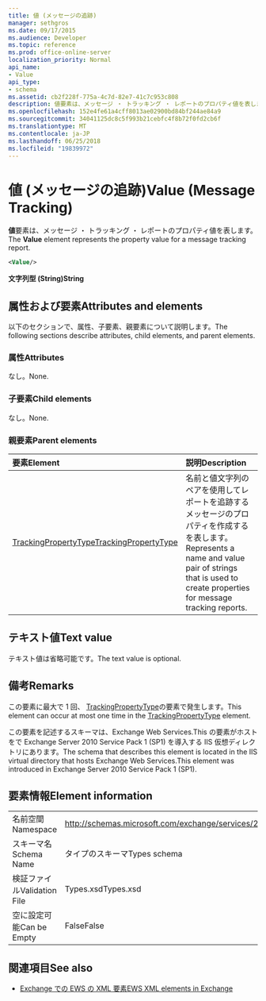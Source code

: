 ```yaml
---
title: 値 (メッセージの追跡)
manager: sethgros
ms.date: 09/17/2015
ms.audience: Developer
ms.topic: reference
ms.prod: office-online-server
localization_priority: Normal
api_name:
- Value
api_type:
- schema
ms.assetid: cb2f228f-775a-4c7d-82e7-41c7c953c808
description: 値要素は、メッセージ ・ トラッキング ・ レポートのプロパティ値を表します。
ms.openlocfilehash: 152e4fe61a4cff8013ae02900bd84bf244ae84a9
ms.sourcegitcommit: 34041125dc8c5f993b21cebfc4f8b72f0fd2cb6f
ms.translationtype: MT
ms.contentlocale: ja-JP
ms.lasthandoff: 06/25/2018
ms.locfileid: "19839972"
---
```

# <a name="value-message-tracking"></a><span data-ttu-id="4c9bc-103">値 (メッセージの追跡)</span><span class="sxs-lookup"><span data-stu-id="4c9bc-103">Value (Message Tracking)</span></span>

<span data-ttu-id="4c9bc-104">**値**要素は、メッセージ ・ トラッキング ・ レポートのプロパティ値を表します。</span><span class="sxs-lookup"><span data-stu-id="4c9bc-104">The **Value** element represents the property value for a message tracking report.</span></span> 
  
```xml
<Value/>
```

<span data-ttu-id="4c9bc-105">**文字列型 (String)**</span><span class="sxs-lookup"><span data-stu-id="4c9bc-105">**String**</span></span>

## <a name="attributes-and-elements"></a><span data-ttu-id="4c9bc-106">属性および要素</span><span class="sxs-lookup"><span data-stu-id="4c9bc-106">Attributes and elements</span></span>

<span data-ttu-id="4c9bc-107">以下のセクションで、属性、子要素、親要素について説明します。</span><span class="sxs-lookup"><span data-stu-id="4c9bc-107">The following sections describe attributes, child elements, and parent elements.</span></span>
  
### <a name="attributes"></a><span data-ttu-id="4c9bc-108">属性</span><span class="sxs-lookup"><span data-stu-id="4c9bc-108">Attributes</span></span>

<span data-ttu-id="4c9bc-109">なし。</span><span class="sxs-lookup"><span data-stu-id="4c9bc-109">None.</span></span>
  
### <a name="child-elements"></a><span data-ttu-id="4c9bc-110">子要素</span><span class="sxs-lookup"><span data-stu-id="4c9bc-110">Child elements</span></span>

<span data-ttu-id="4c9bc-111">なし。</span><span class="sxs-lookup"><span data-stu-id="4c9bc-111">None.</span></span>
  
### <a name="parent-elements"></a><span data-ttu-id="4c9bc-112">親要素</span><span class="sxs-lookup"><span data-stu-id="4c9bc-112">Parent elements</span></span>

|<span data-ttu-id="4c9bc-113">**要素**</span><span class="sxs-lookup"><span data-stu-id="4c9bc-113">**Element**</span></span>|<span data-ttu-id="4c9bc-114">**説明**</span><span class="sxs-lookup"><span data-stu-id="4c9bc-114">**Description**</span></span>|
|:-----|:-----|
|[<span data-ttu-id="4c9bc-115">TrackingPropertyType</span><span class="sxs-lookup"><span data-stu-id="4c9bc-115">TrackingPropertyType</span></span>](trackingpropertytype.md) <br/> |<span data-ttu-id="4c9bc-116">名前と値文字列のペアを使用してレポートを追跡するメッセージのプロパティを作成するを表します。</span><span class="sxs-lookup"><span data-stu-id="4c9bc-116">Represents a name and value pair of strings that is used to create properties for message tracking reports.</span></span>  <br/> |
   
## <a name="text-value"></a><span data-ttu-id="4c9bc-117">テキスト値</span><span class="sxs-lookup"><span data-stu-id="4c9bc-117">Text value</span></span>

<span data-ttu-id="4c9bc-118">テキスト値は省略可能です。</span><span class="sxs-lookup"><span data-stu-id="4c9bc-118">The text value is optional.</span></span>
  
## <a name="remarks"></a><span data-ttu-id="4c9bc-119">備考</span><span class="sxs-lookup"><span data-stu-id="4c9bc-119">Remarks</span></span>

<span data-ttu-id="4c9bc-120">この要素に最大で 1 回、 [TrackingPropertyType](trackingpropertytype.md)の要素で発生します。</span><span class="sxs-lookup"><span data-stu-id="4c9bc-120">This element can occur at most one time in the [TrackingPropertyType](trackingpropertytype.md) element.</span></span> 
  
<span data-ttu-id="4c9bc-121">この要素を記述するスキーマは、Exchange Web Services.This の要素がホストをで Exchange Server 2010 Service Pack 1 (SP1) を導入する IIS 仮想ディレクトリにあります。</span><span class="sxs-lookup"><span data-stu-id="4c9bc-121">The schema that describes this element is located in the IIS virtual directory that hosts Exchange Web Services.This element was introduced in Exchange Server 2010 Service Pack 1 (SP1).</span></span>
  
## <a name="element-information"></a><span data-ttu-id="4c9bc-122">要素情報</span><span class="sxs-lookup"><span data-stu-id="4c9bc-122">Element information</span></span>

|||
|:-----|:-----|
|<span data-ttu-id="4c9bc-123">名前空間</span><span class="sxs-lookup"><span data-stu-id="4c9bc-123">Namespace</span></span>  <br/> |http://schemas.microsoft.com/exchange/services/2006/types  <br/> |
|<span data-ttu-id="4c9bc-124">スキーマ名</span><span class="sxs-lookup"><span data-stu-id="4c9bc-124">Schema Name</span></span>  <br/> |<span data-ttu-id="4c9bc-125">タイプのスキーマ</span><span class="sxs-lookup"><span data-stu-id="4c9bc-125">Types schema</span></span>  <br/> |
|<span data-ttu-id="4c9bc-126">検証ファイル</span><span class="sxs-lookup"><span data-stu-id="4c9bc-126">Validation File</span></span>  <br/> |<span data-ttu-id="4c9bc-127">Types.xsd</span><span class="sxs-lookup"><span data-stu-id="4c9bc-127">Types.xsd</span></span>  <br/> |
|<span data-ttu-id="4c9bc-128">空に設定可能</span><span class="sxs-lookup"><span data-stu-id="4c9bc-128">Can be Empty</span></span>  <br/> |<span data-ttu-id="4c9bc-129">False</span><span class="sxs-lookup"><span data-stu-id="4c9bc-129">False</span></span>  <br/> |
   
## <a name="see-also"></a><span data-ttu-id="4c9bc-130">関連項目</span><span class="sxs-lookup"><span data-stu-id="4c9bc-130">See also</span></span>

- [<span data-ttu-id="4c9bc-131">Exchange での EWS の XML 要素</span><span class="sxs-lookup"><span data-stu-id="4c9bc-131">EWS XML elements in Exchange</span></span>](ews-xml-elements-in-exchange.md)

